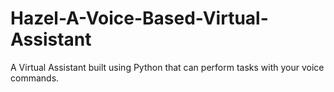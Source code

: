 # Hazel-A-Voice-Based-Virtual-Assistant
A Virtual Assistant built using Python that can perform tasks with your voice commands.
